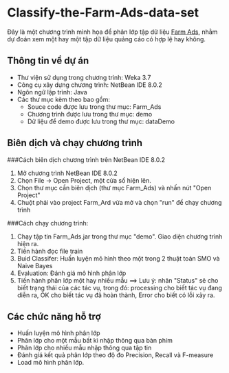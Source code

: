 Classify-the-Farm-Ads-data-set
==============================
Đây là một chương trình mình họa để phân lớp tập dữ liệu [Farm Ads](https://archive.ics.uci.edu/ml/datasets/Farm+Ads), nhằm dự đoán xem một hay một tập dữ liệu quảng cáo có hợp lệ hay không.

Thông tin về dự án
------------------
+ Thư viện sử dụng trong chương trình: Weka 3.7
+ Công cụ xây dựng chương trình: NetBean IDE 8.0.2
+ Ngôn ngữ lập trình: Java
+ Các thư mục kèm theo bao gồm:
  - Souce code được lưu trong thư mục: Farm_Ads
  - Chương trình được lưu trong thư mục: demo
  - Dữ liệu để demo được lưu trong thư mục: dataDemo

Biên dịch và chạy chương trình
------------------------------
###Cách biên dịch chương trình trên NetBean IDE 8.0.2
1. Mở chương trình NetBean IDE 8.0.2
2. Chọn File -> Open Project, một cửa sổ hiện lên.
3. Chọn thư mục cần biên dịch (thư mục Farm_Ads) và nhấn nút "Open Project"
4. Chuột phải vào project Farm_Ard vừa mở và chọn "run" để chạy chương trình

###Cách chạy chương trình:
  1. Chạy tập tin Farm_Ads.jar trong thư mục "demo". Giao diện chương trình hiện ra.
  2. Tiến hành đọc file train
  3. Buid Classifer: Huấn luyện mô hình theo một trong 2 thuật toán SMO và Naive Bayes 
  4. Evaluation: Đánh giá mô hình phân lớp
  5. Tiến hành phân lớp một hay nhiều mẫu
  ==> Lưu ý: nhãn "Status" sẽ cho biết trạng thái của các tác vụ, trong đó: processing cho biết tác vụ đang diễn ra, OK cho biết tác vụ đã hoàn thành, Error cho biết có lỗi xảy ra.

Các chức năng hỗ trợ
--------------------
 - Huấn luyện mô hình phân lớp
 - Phân lớp cho một mẫu bất kì nhập thông qua bàn phím
 - Phân lớp cho nhiều mẫu nhập thông qua tập tin
 - Đánh giá kết quả phân lớp theo độ đo Precision, Recall và F-measure
 - Load mô hình phân lớp.

